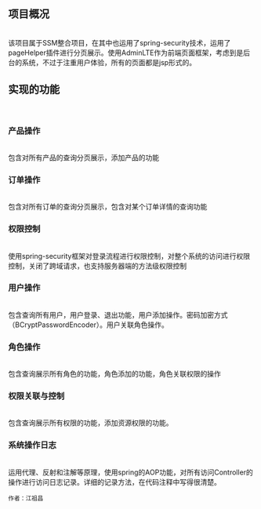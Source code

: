 <h2>项目概况</h2>  <br/>
该项目属于SSM整合项目，在其中也运用了spring-security技术，运用了pageHelper插件进行分页展示。使用AdminLTE作为前端页面框架，考虑到是后台的系统，不过于注重用户体验，所有的页面都是jsp形式的。  


<h2>实现的功能</h2>  <br/>
<h3>产品操作</h3>  <br/>  
包含对所有产品的查询分页展示，添加产品的功能


<h3>订单操作</h3>  <br/>    
包含对所有订单的查询分页展示，包含对某个订单详情的查询功能


<h3>权限控制</h3>  <br/>    
使用spring-security框架对登录流程进行权限控制，对整个系统的访问进行权限控制，关闭了跨域请求，也支持服务器端的方法级权限控制


<h3>用户操作</h3>  <br/>    
包含查询所有用户，用户登录、退出功能，用户添加操作。密码加密方式（BCryptPasswordEncoder）。用户关联角色操作。


<h3>角色操作</h3>  <br/>    
包含查询展示所有角色的功能，角色添加的功能，角色关联权限的操作


<h3>权限关联与控制</h3>  <br/>    
包含查询展示所有权限的功能，添加资源权限的功能。


<h3>系统操作日志</h3>  <br/>    
运用代理、反射和注解等原理，使用spring的AOP功能，对所有访问Controller的操作进行访问日志记录。详细的记录方法，在代码注释中写得很清楚。


    作者：江祖昌
